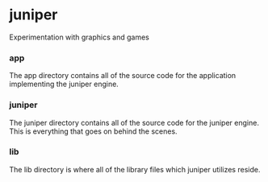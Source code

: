 # juniper
Experimentation with graphics and games

### app
The app directory contains all of the source code for the application implementing the juniper engine.

### juniper
The juniper directory contains all of the source code for the juniper engine. This is everything that goes on behind the scenes.

### lib
The lib directory is where all of the library files which juniper utilizes reside.
